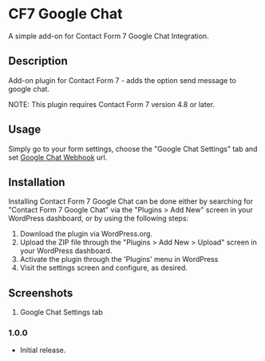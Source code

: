 #  CF7 Google Chat
A simple add-on for Contact Form 7 Google Chat Integration.

##  Description

Add-on plugin for Contact Form 7 - adds the option send message to google chat.

NOTE: This plugin requires Contact Form 7 version 4.8 or later. 

## Usage

Simply go to your form settings, choose the "Google Chat Settings" tab and set [Google Chat Webhook](https://developers.google.com/workspace/chat/quickstart/webhooks) url.

## Installation

Installing Contact Form 7 Google Chat can be done either by searching for "Contact Form 7 Google Chat" via the "Plugins > Add New" screen in your WordPress dashboard, or by using the following steps:

1. Download the plugin via WordPress.org.
2. Upload the ZIP file through the "Plugins > Add New > Upload" screen in your WordPress dashboard.
3. Activate the plugin through the 'Plugins' menu in WordPress
4. Visit the settings screen and configure, as desired.

## Screenshots

1. Google Chat Settings tab

### 1.0.0
* Initial release.
